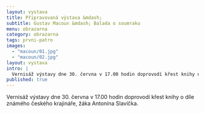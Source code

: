 ```yaml
---
layout: vystava
title: Připravovaná výstava &mdash;
subtitle: Gustav Macoun &mdash; Balada o soumraku
menu: obrazarna
category: obrazarna
tags: prvni-patro
images:
  - "macoun/01.jpg"
  - "macoun/02.jpg"
layout: vystava
intro: |
  Vernisáž výstavy dne 30. června v 17.00 hodin doprovodí křest knihy o díle známého českého krajináře, žáka Antonína Slavíčka.
published: true
---
```

Vernisáž výstavy dne 30. června v 17.00 hodin doprovodí křest knihy o díle známého českého krajináře, žáka Antonína Slavíčka.
